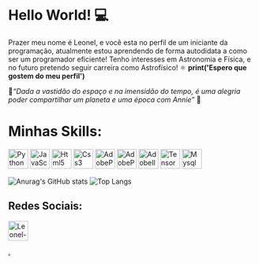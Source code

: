 # Hello World! :computer:

 Prazer meu nome é Leonel, e você esta no perfil de um iniciante da programação, atualmente estou aprendendo de forma autodidata a como ser um programador eficiente! 
 Tenho interesses em Astronomia e Física, e no futuro pretendo seguir carreira como Astrofísico! ⚛️
<b> print('Espero que gostem do meu perfil') </b>

:telescope:<i>“Dada a vastidão do espaço e na imensidão do tempo, é uma alegria poder compartilhar um planeta e uma época com Annie” </i>:telescope:

<h1> Minhas Skills: </h1>
<img src="https://cdn.jsdelivr.net/gh/devicons/devicon/icons/python/python-original-wordmark.svg" 
 alt="Python" width="40" height="40" style="max-width:100%;"></img>
<img src="https://cdn.jsdelivr.net/gh/devicons/devicon/icons/javascript/javascript-original.svg"
alt="JavaScript" width="40" height="40" style="max-width:100%;"></img>
<img src="https://cdn.jsdelivr.net/gh/devicons/devicon/icons/html5/html5-original-wordmark.svg"
alt="Html5" width="40" height="40" style="max-width:100%;"></img>
<img src="https://cdn.jsdelivr.net/gh/devicons/devicon/icons/css3/css3-original-wordmark.svg"
alt="Css3" width="40" height="40" style="max-width:100%;"></img>
<img src="https://cdn.jsdelivr.net/gh/devicons/devicon/icons/photoshop/photoshop-plain.svg"
alt="AdobePhotoshop" width="40" height="40" style="max-width:100%;"></img>
<img src="https://cdn.jsdelivr.net/gh/devicons/devicon/icons/premierepro/premierepro-original.svg"
alt="AdobePremiere" width="40" height="40" style="max-width:100%;"></img>
<img src="https://cdn.jsdelivr.net/gh/devicons/devicon/icons/illustrator/illustrator-plain.svg"
alt="AdobeIlustrator" width="40" height="40" style="max-width:100%;"></img>
<img src="https://cdn.jsdelivr.net/gh/devicons/devicon/icons/tensorflow/tensorflow-original.svg"
alt="TensorFlow" width="40" height="40" style="max-width:100%;"></img>
<img src="https://cdn.jsdelivr.net/gh/devicons/devicon/icons/mysql/mysql-original-wordmark.svg"
alt="Mysql" width="40" height="40" style="max-width:100%;"></img>

![Anurag's GitHub stats](https://github-readme-stats.vercel.app/api?username=AknoLeonel&show_icons=true&theme=radical)
![Top Langs](https://github-readme-stats.vercel.app/api/top-langs/?username=AknoLeonel&layout=compact)


<h2> Redes Sociais:</h2>

<a href="https://www.instagram.com/akno_leonel/" target="_blank">
<img align="center" alt="Leonel-Instagram" height="40" width="40" src="https://image.flaticon.com/icons/png/512/2111/2111463.png"> 

.
